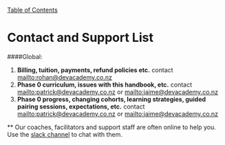 [Table of Contents](readme.md)

# Contact and Support List

####Global:
1. **Billing, tuition, payments, refund policies etc.** contact <mailto:rohan@devacademy.co.nz>
2. **Phase 0 curriculum, issues with this handbook, etc.** contact <mailto:patrick@devacademy.co.nz> or <mailto:jaime@devacademy.co.nz>
3. **Phase 0 progress, changing cohorts, learning strategies, guided pairing sessions, expectations, etc.** contact <mailto:patrick@devacademy.co.nz> or <mailto:jaime@devacademy.co.nz>

** Our coaches, facilitators and support staff are often online to help you. Use the [slack channel](https://enspiral-dev-academy.slack.com/messages/general/) to chat with them. 



